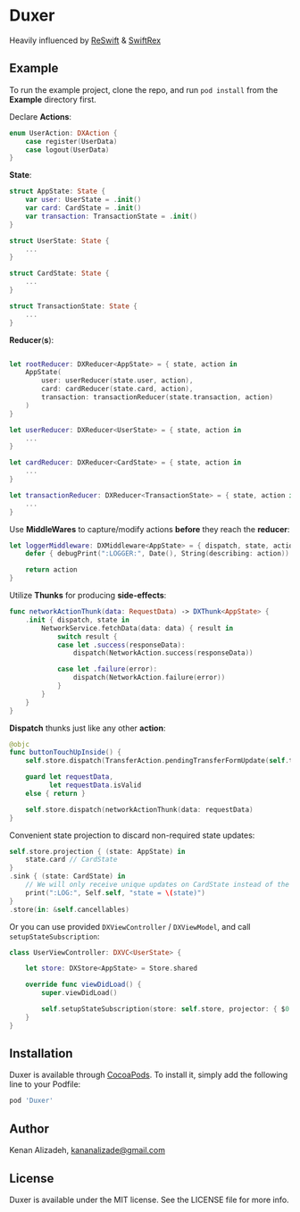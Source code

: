 # Duxer

Heavily influenced by [ReSwift](https://github.com/ReSwift/ReSwift) & [SwiftRex](https://github.com/SwiftRex/SwiftRex)

## Example

To run the example project, clone the repo, and run `pod install` from the **Example** directory first.

Declare **Actions**:
```swift
enum UserAction: DXAction {
    case register(UserData)
    case logout(UserData)
}
```
**State**:
```swift
struct AppState: State {
    var user: UserState = .init()
    var card: CardState = .init()
    var transaction: TransactionState = .init()
}

struct UserState: State {
    ...
}

struct CardState: State {
    ...
}

struct TransactionState: State {
    ...
}
```
**Reducer**(**s**):
```swift

let rootReducer: DXReducer<AppState> = { state, action in
    AppState(
        user: userReducer(state.user, action),
        card: cardReducer(state.card, action),
        transaction: transactionReducer(state.transaction, action)
    )
}

let userReducer: DXReducer<UserState> = { state, action in
    ...
}

let cardReducer: DXReducer<CardState> = { state, action in
    ...
}

let transactionReducer: DXReducer<TransactionState> = { state, action in
    ...
}
```
Use **MiddleWares** to capture/modify actions **before** they reach the **reducer**:
```swift
let loggerMiddleware: DXMiddleware<AppState> = { dispatch, state, action in
    defer { debugPrint(":LOGGER:", Date(), String(describing: action)) }

    return action
}
```
Utilize **Thunks** for producing **side-effects**:
```swift
func networkActionThunk(data: RequestData) -> DXThunk<AppState> {
    .init { dispatch, state in
        NetworkService.fetchData(data: data) { result in
            switch result {
            case let .success(responseData):
                dispatch(NetworkAction.success(responseData))

            case let .failure(error):
                dispatch(NetworkAction.failure(error))
            }
        }
    }
}
```
**Dispatch** thunks just like any other **action**:
```swift
@objc
func buttonTouchUpInside() {
    self.store.dispatch(TransferAction.pendingTransferFormUpdate(self.transferForm))

    guard let requestData,
          let requestData.isValid
    else { return }

    self.store.dispatch(networkActionThunk(data: requestData)
}
```
Convenient state projection to discard non-required state updates:
```swift
self.store.projection { (state: AppState) in
    state.card // CardState
}
.sink { (state: CardState) in
    // We will only receive unique updates on CardState instead of the main AppState.
    print(":LOG:", Self.self, "state = \(state)")
}
.store(in: &self.cancellables)
```
Or you can use provided `DXViewController` / `DXViewModel`, and call `setupStateSubscription`:
```swift
class UserViewController: DXVC<UserState> {

    let store: DXStore<AppState> = Store.shared

    override func viewDidLoad() {
        super.viewDidLoad()

        self.setupStateSubscription(store: self.store, projector: { $0.user })
    }
}
```


## Installation

Duxer is available through [CocoaPods](https://cocoapods.org). To install
it, simply add the following line to your Podfile:

```ruby
pod 'Duxer'
```

## Author

Kenan Alizadeh, kananalizade@gmail.com

## License

Duxer is available under the MIT license. See the LICENSE file for more info.

